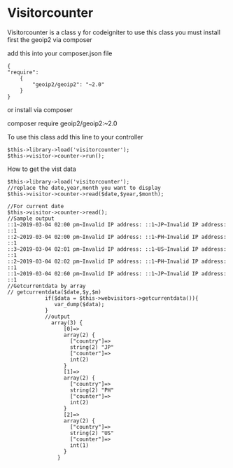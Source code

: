 # Visitorcounter
Visitorcounter is a class y for codeigniter
to use this class you must install first the geoip2 via composer

add this into your composer.json file
```
{
"require":
    {    
        "geoip2/geoip2": "~2.0"        
    }
}
```
or install via composer

composer require geoip2/geoip2:~2.0<br/>

To use this class add this line to your controller

```
$this->library->load('visitorcounter');
$this->visitor->counter->run();
```

How to get the vist data


```
$this->library->load('visitorcounter');
//replace the date,year,month you want to display
$this->visitor->counter->read($date,$year,$month);

//For current date
$this->visitor->counter->read();
//Sample output
::1~2019-03-04 02:00 pm~Invalid IP address: ::1~JP~Invalid IP address: ::1 
::2~2019-03-04 02:00 pm~Invalid IP address: ::1~PH~Invalid IP address: ::1 
::3~2019-03-04 02:01 pm~Invalid IP address: ::1~US~Invalid IP address: ::1 
::2~2019-03-04 02:02 pm~Invalid IP address: ::1~PH~Invalid IP address: ::1 
::1~2019-03-04 02:60 pm~Invalid IP address: ::1~JP~Invalid IP address: ::1 
//Getcurrentdata by array
// getcurrentdata($date,$y,$m)
            if($data = $this->webvisitors->getcurrentdata()){
               var_dump($data);
            }
            //output
              array(3) {
                  [0]=>
                  array(2) {
                    ["country"]=>
                    string(2) "JP"
                    ["counter"]=>
                    int(2)
                  }
                  [1]=>
                  array(2) {
                    ["country"]=>
                    string(2) "PH"
                    ["counter"]=>
                    int(2)
                  }
                  [2]=>
                  array(2) {
                    ["country"]=>
                    string(2) "US"
                    ["counter"]=>
                    int(1)
                  }
                }

```
